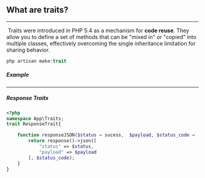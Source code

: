 ## What are traits?
---
 Traits were introduced in PHP 5.4 as a mechanism for **code reuse**. They allow you to define a set of methods that can be "mixed in" or "copied" into multiple classes, effectively overcoming the single inheritance limitation for sharing behavior.

```php
php artisan make:trait
```

##### Example
---
##### Response Traits
```php
<?php
namespace App\Traits;
trait ResponseTrait{

	function responseJSON($status = sucess,  $payload, $status_code = '200'){
		return response()->json([
			"status" => $status,
			"payload" => $payload
		], $status_code);
	}
}
```